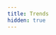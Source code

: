 ```yaml
---
title: Trends
hidden: true
---
```


<Trends />

<script setup lang="ts">
import Trends from '../.vitepress/comps/Trends/Main.vue'
</script>